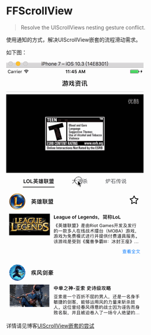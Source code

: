 # FFScrollView

> Resolve the UIScrollViews nesting gesture conflict.

使用通知的方式，解决UIScrollView嵌套的流程滑动需求。

如下图：

![FFScrollView](https://github.com/FrizzleFur/FFScrollView/blob/master/FFScrollView/Resource/FFScrollView.gif)

详情请见博客[UIScrollView嵌套的尝试](http://frizzlefur.com/2017/10/05/iOS_UIScrollView%E5%B5%8C%E5%A5%97%E7%9A%84%E5%B0%9D%E8%AF%95/#more)
